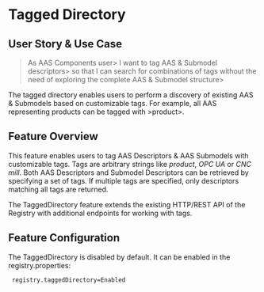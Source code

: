 # Tagged Directory

## User Story & Use Case
>As AAS Components user>
>I want to tag AAS & Submodel descriptors>
>so that I can search for combinations of tags without the need of exploring the complete AAS & Submodel structure>

The tagged directory enables users to perform a discovery of existing AAS & Submodels based on customizable tags. For example, all AAS representing products can be tagged with >product>.

## Feature Overview
This feature enables users to tag AAS Descriptors & AAS Submodels with customizable tags. Tags are arbitrary strings like *product*, *OPC UA* or *CNC mill*. Both AAS Descriptors and Submodel Descriptors can be retrieved by specifying a set of tags. If multiple tags are specified, only descriptors matching all tags are returned.

The TaggedDirectory feature extends the existing HTTP/REST API of the Registry with additional endpoints for working with tags.

## Feature Configuration
The TaggedDirectory is disabled by default. It can be enabled in the registry.properties:
```
 registry.taggedDirectory=Enabled
```